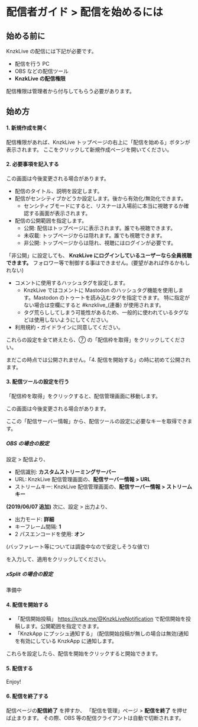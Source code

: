 # 配信者ガイド > 配信を始めるには

## 始める前に

KnzkLive の配信には下記が必要です。

- 配信を行う PC
- OBS などの配信ツール
- **KnzkLive の配信権限**

<Note>

配信権限は管理者から付与してもらう必要があります。

</Note>

## 始め方

#### 1. 新規作成を開く

配信権限があれば、KnzkLive トップページの右上に「配信を始める」ボタンが表示されます。
ここをクリックして新規作成ページを開いてください。

<ImageZoom
  url="https://i.imgur.com/TS1P74h.png"
  :border="false"
/>

#### 2. 必要事項を記入する

<Note type="warning">

この画面は今後変更される場合があります。

</Note>

<ImageZoom
  url="https://i.imgur.com/0dX4jdQ.png"
  :border="false"
/>

- 配信のタイトル、説明を設定します。
- 配信がセンシティブかどうか設定します。後から有効化/無効化できます。
  - センシティブモードにすると、リスナーは入場前に本当に視聴するか確認する画面が表示されます。
- 配信の公開範囲を指定します。
  - 公開: 配信はトップページに表示されます。誰でも視聴できます。
  - 未収載: トップページからは隠れます。誰でも視聴できます。
  - 非公開: トップページからは隠れ、視聴にはログインが必要です。

<Note type="warning">

「非公開」に設定しても、 **KnzkLive にログインしているユーザーなら全員視聴できます。** フォロワー等で制御する事はできません。(要望があれば作るかもしれない)

</Note>

- コメントに使用するハッシュタグを設定します。
  - KnzkLive ではコメントに Mastodon のハッシュタグ機能を使用します。Mastodon のトゥートを読み込むタグを指定できます。
    特に指定がない場合は空欄にすると #knzklive\_(連番) が使用されます。
  - タグ荒らししてしまう可能性があるため、一般的に使われているタグなどは使用しないようにしてください。
- 利用規約・ガイドラインに同意してください。

これらの設定を全て終えたら、⑦ の「配信枠を取得」をクリックしてください。

<Note>

まだこの時点では公開されません。「4. 配信を開始する」の時に初めて公開されます。

</Note>

#### 3. 配信ツールの設定を行う

「配信枠を取得」をクリックすると、配信管理画面に移動します。

<Note type="warning">

この画面は今後変更される場合があります。

</Note>

<ImageZoom
  url="https://i.imgur.com/w7C0a0N.png"
  :border="false"
/>

ここの「配信サーバー情報」から、配信ツールの設定に必要なキーを取得できます。

##### OBS の場合の設定

<ImageZoom
  url="https://i.imgur.com/uUHkEWh.png"
  :border="false"
/>

設定 > 配信より、

- 配信識別: **カスタムストリーミングサーバー**
- URL: KnzkLive 配信管理画面の、**配信サーバー情報 > URL**
- ストリームキー: KnzkLive 配信管理画面の、**配信サーバー情報 > ストリームキー**

**(2019/06/07 追加)** 次に、設定 > 出力より、

- 出力モード: **詳細**
- キーフレーム間隔: **1**
- 2 パスエンコードを使用: **オン**

(バッファレート等については調査中なので安定しそうな値で)

を入力して、適用をクリックしてください。

##### xSplit の場合の設定

準備中

#### 4. 配信を開始する

<ImageZoom
  url="https://i.imgur.com/mB6Ar6l.png"
  :border="false"
/>

- 「配信開始投稿」 https://knzk.me/@KnzkLiveNotification で配信開始を投稿します。公開範囲を指定できます。
- 「KnzkApp にプッシュ通知する」 (配信開始投稿が無しの場合は無効)通知を有効にしている KnzkApp に通知します。

これらを設定したら、配信を開始をクリックすると開始できます。

#### 5. 配信する

Enjoy!

#### 6. 配信を終了する

配信ページの**配信終了** を押すか、 「配信を管理」ページ > **配信を終了** を押せば止まります。
その際、OBS 等の配信クライアントは自動で切断されます。

<ImageZoom
  url="https://i.imgur.com/BsOKaQx.png"
  :border="false"
/>
